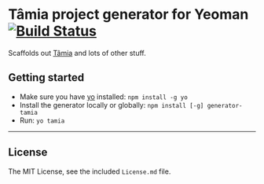 # Tâmia project generator for Yeoman [![Build Status](https://travis-ci.org/sapegin/grunt-webfont.png)](https://travis-ci.org/sapegin/grunt-webfont)

Scaffolds out [Tâmia](https://github.com/sapegin/tamia) and lots of other stuff.


## Getting started

- Make sure you have [yo](https://github.com/yeoman/yo) installed: `npm install -g yo`
- Install the generator locally or globally: `npm install [-g] generator-tamia`
- Run: `yo tamia`


---

## License

The MIT License, see the included `License.md` file.
